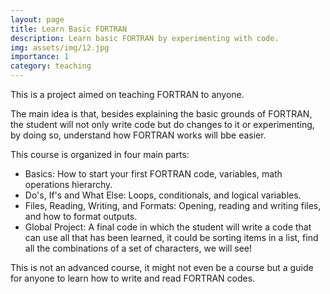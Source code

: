 ```yaml
---
layout: page
title: Learn Basic FORTRAN
description: Learn basic FORTRAN by experimenting with code.
img: assets/img/12.jpg
importance: 1
category: teaching
---
```


This is a project aimed on teaching FORTRAN to anyone.

The main idea is that, besides explaining the basic grounds of FORTRAN, the student will not only write code but do changes to it or experimenting, by doing so, understand how FORTRAN works will bbe easier.

This course is organized in four main parts:
<ul>
  <li>Basics: How to start your first FORTRAN code, variables, math operations hierarchy.</li> 
  <li>Do's, If's and What Else: Loops, conditionals, and logical variables.</li> 
  <li>Files, Reading, Writing, and Formats: Opening, reading and writing files, and how to format outputs.</li> 
  <li>Global Project: A final code in which the student will write a code that can use all that has been learned, it could be sorting items in a list, find all the combinations of a set of characters, we will see! </li> 
</ul>

This is not an advanced course, it might not even be a course but a guide for anyone to learn how to write and read FORTRAN codes.
